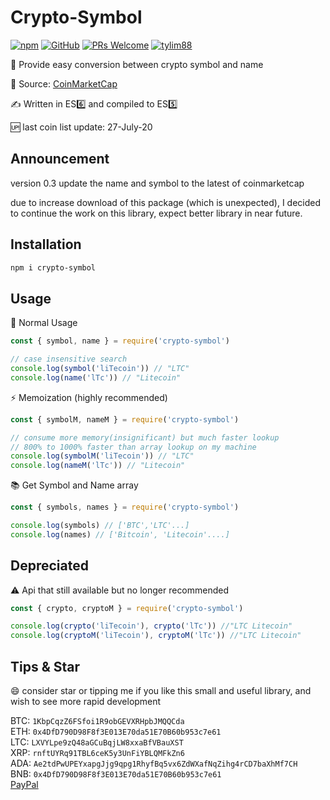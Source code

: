 # Crypto-Symbol

[![npm](https://img.shields.io/npm/v/crypto-symbol)](https://www.npmjs.com/package/crypto-symbol) [![GitHub](https://img.shields.io/github/license/tylim88/crypto-symbol)](https://github.com/tylim88/crypto-symbol/blob/master/LICENSE) [![PRs Welcome](https://img.shields.io/badge/PRs-welcome-brightgreen.svg?style=flat-square)](https://github.com/tylim88/crypto-symbol/pulls) [![tylim88](https://circleci.com/gh/tylim88/crypto-symbol.svg?style=svg)](<[LINK](https://github.com/tylim88/crypto-symbol#crypto-symbol)>)

🐤 Provide easy conversion between crypto symbol and name

📔 Source: [CoinMarketCap](https://coinmarketcap.com/all/views/all/)

✍️ Written in ES6️⃣ and compiled to ES5️⃣

🆙 last coin list update: 27-July-20

## Announcement

version 0.3 update the name and symbol to the latest of coinmarketcap

due to increase download of this package (which is unexpected), I decided to continue the work on this library, expect better library in near future.

## Installation

```bash
npm i crypto-symbol
```

## Usage

🎐 Normal Usage

```js
const { symbol, name } = require('crypto-symbol')

// case insensitive search
console.log(symbol('liTecoin')) // "LTC"
console.log(name('lTc')) // "Litecoin"
```

⚡️ Memoization (highly recommended)

```js
const { symbolM, nameM } = require('crypto-symbol')

// consume more memory(insignificant) but much faster lookup
// 800% to 1000% faster than array lookup on my machine
console.log(symbolM('liTecoin')) // "LTC"
console.log(nameM('lTc')) // "Litecoin"
```

📚 Get Symbol and Name array

```js
const { symbols, names } = require('crypto-symbol')

console.log(symbols) // ['BTC','LTC'...]
console.log(names) // ['Bitcoin', 'Litecoin'....]
```

## Depreciated

⚠️ Api that still available but no longer recommended

```js
const { crypto, cryptoM } = require('crypto-symbol')

console.log(crypto('liTecoin'), crypto('lTc')) //"LTC Litecoin"
console.log(cryptoM('liTecoin'), cryptoM('lTc')) //"LTC Litecoin"
```

## Tips & Star

😄 consider star or tipping me if you like this small and useful library, and wish to see more rapid development

BTC: `1KbpCqzZ6FSfoi1R9obGEVXRHpbJMQQCda`  
ETH: `0x4DfD790D98F8f3E013E70da51E70B60b953c7e61`  
LTC: `LXVYLpe9zQ48aGCuBqjLW8xxaBfVBauXST`  
XRP: `rnftUYRq91TBL6ceK5y3UnFiYBLQMFkZn6`  
ADA: `Ae2tdPwUPEYxapgJjg9qpg1RhyfBq5vx6ZdWXafNqZihg4rCD7baXhMf7CH`  
BNB: `0x4DfD790D98F8f3E013E70da51E70B60b953c7e61`  
[PayPal](https://www.paypal.me/tylim88)

